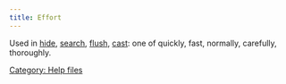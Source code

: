```yaml
---
title: Effort
---
```


Used in [hide](hide "wikilink"), [search](search "wikilink"),
[flush](flush "wikilink"), [cast](cast "wikilink"): one of quickly,
fast, normally, carefully, thoroughly.

[Category: Help files](Category:_Help_files "wikilink")